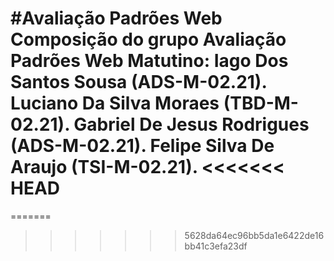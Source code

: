 #Avaliação Padrões Web
Composição do grupo Avaliação Padrões Web Matutino: 
Iago Dos Santos Sousa (ADS-M-02.21).
Luciano Da Silva Moraes (TBD-M-02.21).
Gabriel De Jesus Rodrigues (ADS-M-02.21).
Felipe Silva De Araujo (TSI-M-02.21).
<<<<<<< HEAD
=======
=======
>>>>>>> 5628da64ec96bb5da1e6422de16bb41c3efa23df
